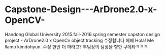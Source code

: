 # Capstone-Design---ArDrone2.0-x-OpenCV-
Handong Global University 2015.fall-2016.spring semester capston design project - ArDrone2.0 x OpenCv object tracking
수정합니다 헤헤
Hola!
Me llamo kimdohyun.
수정 한번 더 하라고?
부팀장의 팀장을 향한 쿠데타ㅋㅋㅋ
